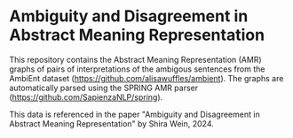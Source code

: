 # Ambiguity and Disagreement in Abstract Meaning Representation

This repository contains the Abstract Meaning Representation (AMR) graphs of pairs of interpretations of the ambigous sentences from the AmbiEnt dataset (https://github.com/alisawuffles/ambient). The graphs are automatically parsed using the SPRING AMR parser (https://github.com/SapienzaNLP/spring).

This data is referenced in the paper "Ambiguity and Disagreement in Abstract Meaning Representation" by Shira Wein, 2024.
